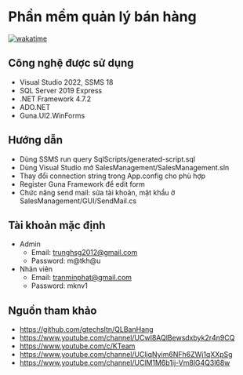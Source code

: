 # Phần mềm quản lý bán hàng
[![wakatime](https://wakatime.com/badge/user/91c0db03-b05f-4786-b6b3-af5795e2f1df/project/37c4204d-3e81-4743-be1e-9025d49f392b.svg)](https://wakatime.com/badge/user/91c0db03-b05f-4786-b6b3-af5795e2f1df/project/37c4204d-3e81-4743-be1e-9025d49f392b)

## Công nghệ được sử dụng
- Visual Studio 2022, SSMS 18
- SQL Server 2019 Express
- .NET Framework 4.7.2
- ADO.NET
- Guna.UI2.WinForms

## Hướng dẫn
- Dùng SSMS run query SqlScripts/generated-script.sql
- Dùng Visual Studio mở SalesManagement/SalesManagement.sln
- Thay đổi connection string trong App.config cho phù hợp
- Register Guna Framework để edit form
- Chức năng send mail: sửa tài khoản, mật khẩu ở SalesManagement/GUI/SendMail.cs

## Tài khoản mặc định
- Admin 
  + Email: trunghsg2012@gmail.com
  + Password: m@tkh@u
- Nhân viên
  + Email: tranminphat@gmail.com
  + Password: mknv1

## Nguồn tham khảo
- https://github.com/gtechsltn/QLBanHang
- https://www.youtube.com/channel/UCwI8AQlBewsdxbyk2r4n9CQ
- https://www.youtube.com/c/KTeam
- https://www.youtube.com/channel/UCljqNyim6NFh6ZWj1qXXpSg
- https://www.youtube.com/channel/UClM1M6b1ij-Vm8lG4Q3l68w